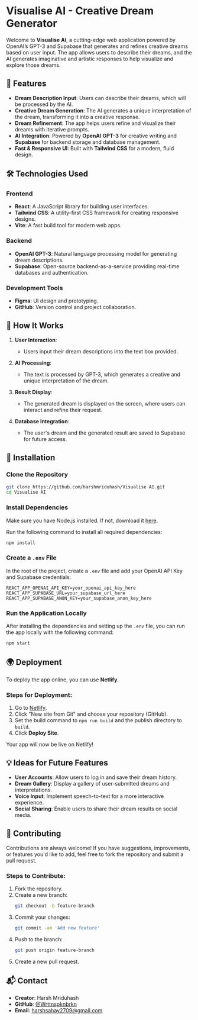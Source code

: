 # Visualise AI - Creative Dream Generator

Welcome to **Visualise AI**, a cutting-edge web application powered by OpenAI’s GPT-3 and Supabase that generates and refines creative dreams based on user input. The app allows users to describe their dreams, and the AI generates imaginative and artistic responses to help visualize and explore those dreams.

## 🚀 Features

- **Dream Description Input**: Users can describe their dreams, which will be processed by the AI.
- **Creative Dream Generation**: The AI generates a unique interpretation of the dream, transforming it into a creative response.
- **Dream Refinement**: The app helps users refine and visualize their dreams with iterative prompts.
- **AI Integration**: Powered by **OpenAI GPT-3** for creative writing and **Supabase** for backend storage and database management.
- **Fast & Responsive UI**: Built with **Tailwind CSS** for a modern, fluid design.

## 🛠 Technologies Used

### **Frontend**
- **React**: A JavaScript library for building user interfaces.
- **Tailwind CSS**: A utility-first CSS framework for creating responsive designs.
- **Vite**: A fast build tool for modern web apps.

### **Backend**
- **OpenAI GPT-3**: Natural language processing model for generating dream descriptions.
- **Supabase**: Open-source backend-as-a-service providing real-time databases and authentication.

### **Development Tools**
- **Figma**: UI design and prototyping.
- **GitHub**: Version control and project collaboration.

## 🔑 How It Works

1. **User Interaction**:
   - Users input their dream descriptions into the text box provided.

2. **AI Processing**:
   - The text is processed by GPT-3, which generates a creative and unique interpretation of the dream.

3. **Result Display**:
   - The generated dream is displayed on the screen, where users can interact and refine their request.

4. **Database Integration**:
   - The user's dream and the generated result are saved to Supabase for future access.

## 🌱 Installation

### Clone the Repository

```bash
git clone https://github.com/harshmriduhash/Visualise AI.git
cd Visualise AI
```

### Install Dependencies

Make sure you have Node.js installed. If not, download it [here](https://nodejs.org/).

Run the following command to install all required dependencies:

```bash
npm install
```

### Create a `.env` File

In the root of the project, create a `.env` file and add your OpenAI API Key and Supabase credentials:

```env
REACT_APP_OPENAI_API_KEY=your_openai_api_key_here
REACT_APP_SUPABASE_URL=your_supabase_url_here
REACT_APP_SUPABASE_ANON_KEY=your_supabase_anon_key_here
```

### Run the Application Locally

After installing the dependencies and setting up the `.env` file, you can run the app locally with the following command:

```bash
npm start
```

## 🌍 Deployment

To deploy the app online, you can use **Netlify**.

### Steps for Deployment:

1. Go to [Netlify](https://www.netlify.com/).
2. Click "New site from Git" and choose your repository (GitHub).
3. Set the build command to `npm run build` and the publish directory to `build`.
4. Click **Deploy Site**.

Your app will now be live on Netlify!

## 💡 Ideas for Future Features

- **User Accounts**: Allow users to log in and save their dream history.
- **Dream Gallery**: Display a gallery of user-submitted dreams and interpretations.
- **Voice Input**: Implement speech-to-text for a more interactive experience.
- **Social Sharing**: Enable users to share their dream results on social media.

## 🤝 Contributing

Contributions are always welcome! If you have suggestions, improvements, or features you'd like to add, feel free to fork the repository and submit a pull request.

### Steps to Contribute:

1. Fork the repository.
2. Create a new branch:
   ```bash
   git checkout -b feature-branch
   ```
3. Commit your changes:
   ```bash
   git commit -am 'Add new feature'
   ```
4. Push to the branch:
   ```bash
   git push origin feature-branch
   ```
5. Create a new pull request.

## 📬 Contact

- **Creator**: Harsh Mriduhash
- **GitHub**: [@Wrttnspknbrkn](https://github.com/harshmriduhash)
- **Email**: harshsahay2709@gmail.com
